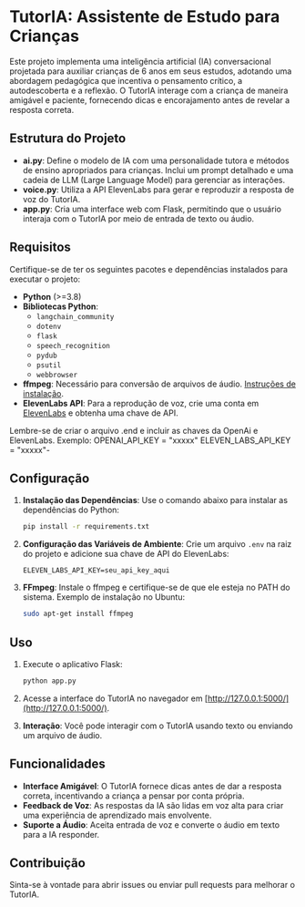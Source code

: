 # TutorIA: Assistente de Estudo para Crianças

Este projeto implementa uma inteligência artificial (IA) conversacional projetada para auxiliar crianças de 6 anos em seus estudos, adotando uma abordagem pedagógica que incentiva o pensamento crítico, a autodescoberta e a reflexão. O TutorIA interage com a criança de maneira amigável e paciente, fornecendo dicas e encorajamento antes de revelar a resposta correta.

## Estrutura do Projeto

- **ai.py**: Define o modelo de IA com uma personalidade tutora e métodos de ensino apropriados para crianças. Inclui um prompt detalhado e uma cadeia de LLM (Large Language Model) para gerenciar as interações.
- **voice.py**: Utiliza a API ElevenLabs para gerar e reproduzir a resposta de voz do TutorIA.
- **app.py**: Cria uma interface web com Flask, permitindo que o usuário interaja com o TutorIA por meio de entrada de texto ou áudio.

## Requisitos

Certifique-se de ter os seguintes pacotes e dependências instalados para executar o projeto:

- **Python** (>=3.8)
- **Bibliotecas Python**:
  - `langchain_community`
  - `dotenv`
  - `flask`
  - `speech_recognition`
  - `pydub`
  - `psutil`
  - `webbrowser`
- **ffmpeg**: Necessário para conversão de arquivos de áudio. [Instruções de instalação](https://ffmpeg.org/download.html).
- **ElevenLabs API**: Para a reprodução de voz, crie uma conta em [ElevenLabs](https://www.elevenlabs.io/) e obtenha uma chave de API.

Lembre-se de criar o arquivo .end e incluir as chaves da OpenAi e ElevenLabs. 
Exemplo:
  OPENAI_API_KEY = "xxxxx"
  ELEVEN_LABS_API_KEY = "xxxxx"-

## Configuração

1. **Instalação das Dependências**: Use o comando abaixo para instalar as dependências do Python:
   ```bash
   pip install -r requirements.txt
   ```

2. **Configuração das Variáveis de Ambiente**: Crie um arquivo `.env` na raiz do projeto e adicione sua chave de API do ElevenLabs:
   ```
   ELEVEN_LABS_API_KEY=seu_api_key_aqui
   ```

3. **FFmpeg**: Instale o ffmpeg e certifique-se de que ele esteja no PATH do sistema. Exemplo de instalação no Ubuntu:
   ```bash
   sudo apt-get install ffmpeg
   ```

## Uso

1. Execute o aplicativo Flask:
   ```bash
   python app.py
   ```

2. Acesse a interface do TutorIA no navegador em [http://127.0.0.1:5000/](http://127.0.0.1:5000/).

3. **Interação**: Você pode interagir com o TutorIA usando texto ou enviando um arquivo de áudio.

## Funcionalidades

- **Interface Amigável**: O TutorIA fornece dicas antes de dar a resposta correta, incentivando a criança a pensar por conta própria.
- **Feedback de Voz**: As respostas da IA são lidas em voz alta para criar uma experiência de aprendizado mais envolvente.
- **Suporte a Áudio**: Aceita entrada de voz e converte o áudio em texto para a IA responder.

## Contribuição

Sinta-se à vontade para abrir issues ou enviar pull requests para melhorar o TutorIA. 
